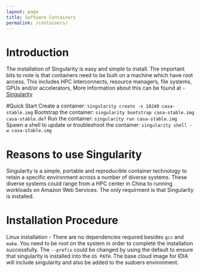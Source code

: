 ```yaml
---
layout: page
title: Software Containers 
permalink: /containers/
---
```


# Introduction
The installation of Singularity is easy and simple to install. The important bits to note is that
containers need to be built on a machine which have root access. This includes HPC interconnects,
resource managers, file systems, GPUs and/or accelerators, More information about this can be found
at - [Singularity][singularity]

[singularity]: http://singularity.lbl.gov/

#Quick Start
Create a container: `singularity create -s 10240 casa-stable.img`
Bootstrap the container: `singularity bootstrap casa-stable.img casa-stable.def`
Run the container: `singularity run casa-stable.img`
Spawn a shell to update or troubleshoot the container: `singularity shell -w casa-stable.img`

# Reasons to use Singularity
Singularity is a simple, portable and reproducible container technology to retain a specific
environment across a number of diverse systems. These diverse systems could range from a HPC center
in China to running workloads on Amazon Web Services. The only requirment is that Singularity is
installed. 

# Installation Procedure 
Linux installation -  There are no dependencies required besides `gcc` and `make`. You need to be
root on the system in order to complete the installation successfully. The `--prefix` could be changed
by using the default to ensure that singularity is installed into the `OS PATH`. The base cloud image
for IDIA will include singularity and also be added to the sudoers environment.

